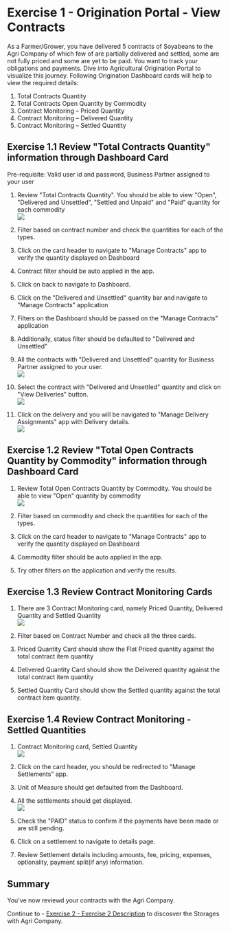# Exercise 1 - Origination Portal - View Contracts

 
As a Farmer/Grower, you have delivered 5 contracts of Soyabeans to the Agri Company of which few of are partially delivered and settled, some are not fully priced and some are yet to be paid. You want to track your obligations and payments. Dive into Agricultural Origination Portal to visualize this journey. Following Origination Dashboard cards will help to view the required details:

1. Total Contracts Quantity
2. Total Contracts Open Quantity by Commodity
3. Contract Monitoring – Priced Quantity
4. Contract Monitoring – Delivered Quantity
5. Contract Monitoring – Settled Quantity


## Exercise 1.1 Review "Total Contracts Quantity" information through Dashboard Card

Pre-requisite:
Valid user id and password, Business Partner assigned to your user

1. Review "Total Contracts Quantity". You should be able to view "Open", "Delivered and Unsettled", "Settled and Unpaid" and "Paid" quantity for each commodity
<br>![](/exercises/ex1/images/Ex_1_1_1_Image.png)

2. Filter based on contract number and check the quantities for each of the types.
3. Click on the card header to navigate to "Manage Contracts" app to verify the quantity displayed on Dashboard
4. Contract filter should be auto applied in the app. 
5. Click on back to navigate to Dashboard.
6. Click on the "Delivered and Unsettled" quantity bar and navigate to "Manage Contracts" application
5. Filters on the Dashboard should be passed on the "Manage Contracts" application
6. Additionally, status filter should be defaulted to "Delivered and Unsettled"
7. All the contracts with "Delivered and Unsettled" quantity for Business Partner assigned to your user.
<br>![](/exercises/ex1/images/Ex_1_1_2_Image.png)

8. Select the contract with "Delivered and Unsettled" quantity and click on "View Deliveries" button.
<br>![](/exercises/ex1/images/Ex_1_1_3_Image.png)

9. Click on the delivery and you will be navigated to "Manage Delivery Assignments" app with Delivery details.
<br>![](/exercises/ex1/images/Ex_1_1_4_Image.png)


## Exercise 1.2 Review "Total Open Contracts Quantity by Commodity" information through Dashboard Card

1. Review Total Open Contracts Quantity by Commodity. You should be able to view "Open" quantity by commodity
<br>![](/exercises/ex1/images/Ex_1_2_Image.png)

2. Filter based on commodity and check the quantities for each of the types.
3. Click on the card header to navigate to "Manage Contracts" app to verify the quantity displayed on Dashboard
4. Commodity filter should be auto applied in the app. 
5. Try other filters on the application and verify the results.


## Exercise 1.3 Review Contract Monitoring Cards

1. There are 3 Contract Monitoring card, namely Priced Quantity, Delivered Quantity and Settled Quantity
<br>![](/exercises/ex1/images/Ex_1_3_Image.png)

2. Filter based on Contract Number and check all the three cards.
3. Priced Quantity Card should show the Flat Priced quantity against the total contract item quantity
4. Delivered Quantity Card should show the Delivered quantity against the total contract item quantity
5. Settled Quantity Card should show the Settled quantity against the total contract item quantity.

## Exercise 1.4 Review Contract Monitoring - Settled Quantities

1. Contract Monitoring card, Settled Quantity
<br>![](/exercises/ex1/images/Ex_1_4_2_Image.png)

2. Click on the card header, you should be redirected to "Manage Settlements" app.
3. Unit of Measure should get defaulted from the Dashboard.
4. All the settlements should get displayed. 
<br>![](/exercises/ex1/images/Ex_1_4_1_Image.png)

5. Check the "PAID" status to confirm if the payments have been made or are still pending.
6. Click on a settlement to navigate to details page.
7. Review Settlement details including amounts, fee, pricing, expenses, optionality, payment split(if any) information.
## Summary

You've now reviewd your contracts with the Agri Company.

Continue to - [Exercise 2 - Exercise 2 Description](../ex2/README.md) to discosver the Storages with Agri Company.

